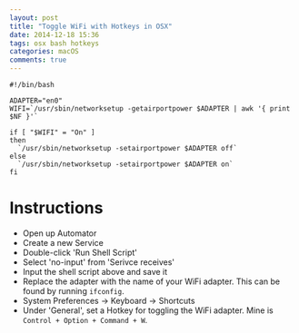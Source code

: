 ```yaml
---
layout: post
title: "Toggle WiFi with Hotkeys in OSX"
date: 2014-12-18 15:36
tags: osx bash hotkeys
categories: macOS
comments: true
---
```


```
#!/bin/bash

ADAPTER="en0"
WIFI=`/usr/sbin/networksetup -getairportpower $ADAPTER | awk '{ print $NF }'`

if [ "$WIFI" = "On" ]
then
  `/usr/sbin/networksetup -setairportpower $ADAPTER off`
else
  `/usr/sbin/networksetup -setairportpower $ADAPTER on`
fi
```

# Instructions

* Open up Automator
* Create a new Service
* Double-click 'Run Shell Script'
* Select 'no-input' from 'Serivce receives'
* Input the shell script above and save it
* Replace the adapter with the name of your WiFi adapter. This can be found by running `ifconfig`.
* System Preferences -> Keyboard -> Shortcuts
* Under 'General', set a Hotkey for toggling the WiFi adapter. Mine is `Control + Option + Command + W`.
